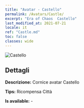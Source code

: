 ```yaml
---
title: "Avatar - Castello"
permalink: /Avatars/Castle/
excerpt: "Era of Chaos  Castello"
last_modified_at: 2021-07-21
locale: it
ref: "Castle.md"
toc: false
classes: wide
---
```

 ![Castello](/images/a/avatarFrame_11.png)

## Dettagli

 **Descrizione:** Cornice avatar Castello 

 **Tips:** Ricompensa Città 

 **Is available:**  - 


